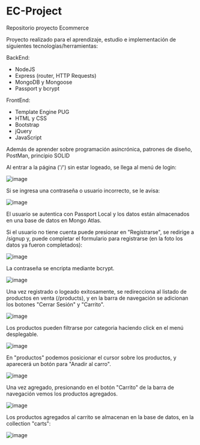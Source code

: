 # EC-Project
 Repositorio proyecto Ecommerce
 
 Proyecto realizado para el aprendizaje, estudio e implementación de siguientes tecnologías/herramientas:
 
 BackEnd:
  - NodeJS
  - Express (router, HTTP Requests)
  - MongoDB y Mongoose
  - Passport y bcrypt
 
 FrontEnd:
  - Template Engine PUG
  - HTML y CSS
  - Bootstrap
  - jQuery
  - JavaScript

Además de aprender sobre programación asincrónica, patrones de diseño, PostMan, principio SOLID

Al entrar a la página ('/') sin estar logeado, se llega al menú de login:

![image](https://user-images.githubusercontent.com/114360790/209010708-d3e0509a-3c79-48b7-957a-3aeff96901e6.png)

Si se ingresa una contraseña o usuario incorrecto, se le avisa:

![image](https://user-images.githubusercontent.com/114360790/209010858-f06e3548-bffd-45d6-a907-462115f402d1.png)

El usuario se autentica con Passport Local y los datos están almacenados en una base de datos en Mongo Atlas.

Si el usuario no tiene cuenta puede presionar en "Registrarse", se redirige a /signup y, puede completar el formulario para registrarse (en la foto los datos ya fueron completados):

![image](https://user-images.githubusercontent.com/114360790/209011360-6c2b31cf-94f2-4c5c-a96a-458cfe7b8b0f.png)

La contraseña se encripta mediante bcrypt.

![image](https://user-images.githubusercontent.com/114360790/209013076-f5cd0c7d-80cd-4bc1-a39c-8c92d4a9716d.png)

Una vez registrado o logeado exitosamente, se redirecciona al listado de productos en venta (/products), y en la barra de navegación se adicionan los botones "Cerrar Sesión" y "Carrito".

![image](https://user-images.githubusercontent.com/114360790/209013245-5d988329-4313-40ad-84bf-302813078764.png)

Los productos pueden filtrarse por categoria haciendo click en el menú desplegable.

![image](https://user-images.githubusercontent.com/114360790/209019501-2b249f2a-e0d0-484f-9a30-0a47d531b12c.png)

En "productos" podemos posicionar el cursor sobre los productos, y aparecerá un botón para "Anadir al carro".

![image](https://user-images.githubusercontent.com/114360790/209019762-60260000-136e-4e0b-bbe2-08d5c839c90b.png)

Una vez agregado, presionando en el botón "Carrito" de la barra de navegación vemos los productos agregados.

![image](https://user-images.githubusercontent.com/114360790/209020027-8710799d-604b-4050-9005-b2202b2c334f.png)

Los productos agregados al carrito se almacenan en la base de datos, en la collection "carts":

![image](https://user-images.githubusercontent.com/114360790/209020672-ae1414a1-c45f-4a74-a6d0-93ee729ea3fc.png)






